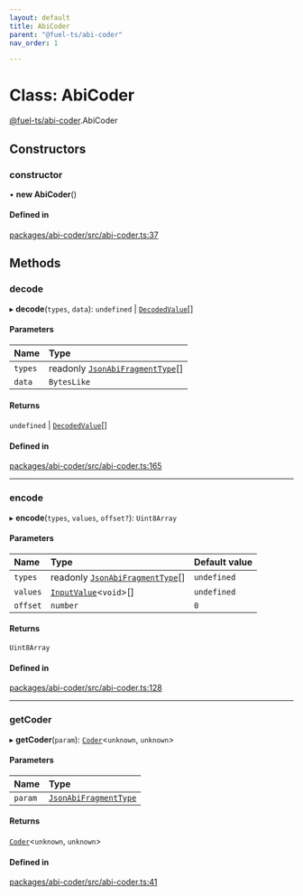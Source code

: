 ```yaml
---
layout: default
title: AbiCoder
parent: "@fuel-ts/abi-coder"
nav_order: 1

---
```


# Class: AbiCoder

[@fuel-ts/abi-coder](../index.md).AbiCoder

## Constructors

### constructor

• **new AbiCoder**()

#### Defined in

[packages/abi-coder/src/abi-coder.ts:37](https://github.com/FuelLabs/fuels-ts/blob/master/packages/abi-coder/src/abi-coder.ts#L37)

## Methods

### decode

▸ **decode**(`types`, `data`): `undefined` \| [`DecodedValue`](../index.md#decodedvalue)[]

#### Parameters

| Name | Type |
| :------ | :------ |
| `types` | readonly [`JsonAbiFragmentType`](../interfaces/JsonAbiFragmentType.md)[] |
| `data` | `BytesLike` |

#### Returns

`undefined` \| [`DecodedValue`](../index.md#decodedvalue)[]

#### Defined in

[packages/abi-coder/src/abi-coder.ts:165](https://github.com/FuelLabs/fuels-ts/blob/master/packages/abi-coder/src/abi-coder.ts#L165)

___

### encode

▸ **encode**(`types`, `values`, `offset?`): `Uint8Array`

#### Parameters

| Name | Type | Default value |
| :------ | :------ | :------ |
| `types` | readonly [`JsonAbiFragmentType`](../interfaces/JsonAbiFragmentType.md)[] | `undefined` |
| `values` | [`InputValue`](../index.md#inputvalue)<`void`\>[] | `undefined` |
| `offset` | `number` | `0` |

#### Returns

`Uint8Array`

#### Defined in

[packages/abi-coder/src/abi-coder.ts:128](https://github.com/FuelLabs/fuels-ts/blob/master/packages/abi-coder/src/abi-coder.ts#L128)

___

### getCoder

▸ **getCoder**(`param`): [`Coder`](Coder.md)<`unknown`, `unknown`\>

#### Parameters

| Name | Type |
| :------ | :------ |
| `param` | [`JsonAbiFragmentType`](../interfaces/JsonAbiFragmentType.md) |

#### Returns

[`Coder`](Coder.md)<`unknown`, `unknown`\>

#### Defined in

[packages/abi-coder/src/abi-coder.ts:41](https://github.com/FuelLabs/fuels-ts/blob/master/packages/abi-coder/src/abi-coder.ts#L41)
